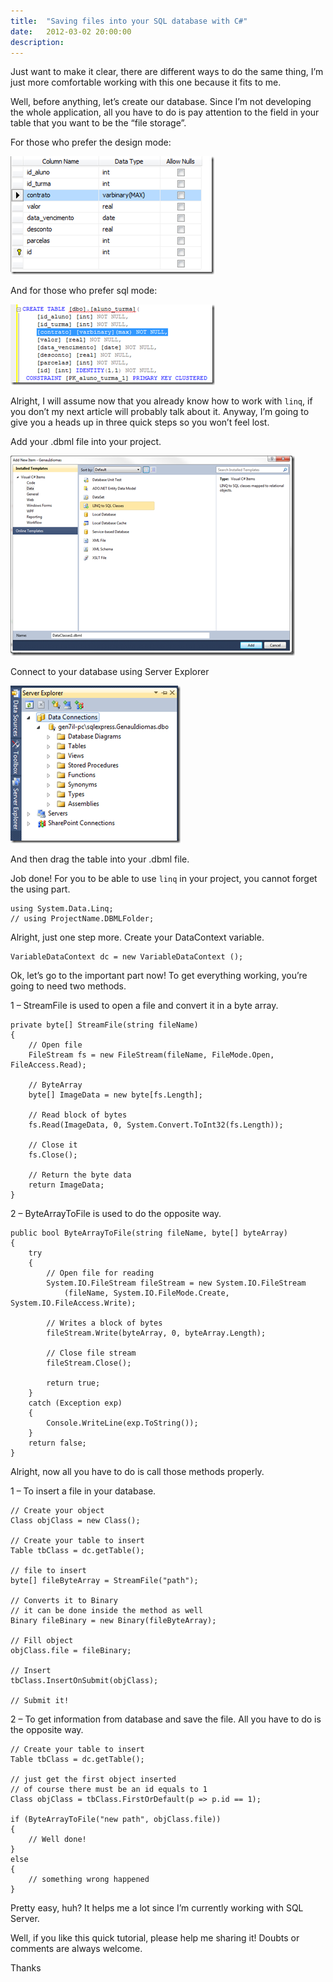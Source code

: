 ```yaml
---
title:  "Saving files into your SQL database with C#"
date:   2012-03-02 20:00:00
description:
---
```


Just want to make it clear, there are different ways to do the same thing, I’m just more comfortable working with this one because it fits to me.


Well, before anything, let’s create our database. Since I’m not developing the whole application, all you have to do is pay attention to the field in your table that you want to be the “file storage”.

For those who prefer the design mode:

![csharpsql1](/assets/images/csharpsql/csharpsql1.png)

And for those who prefer sql mode:

![csharpsql2](/assets/images/csharpsql/csharpsql2.png)

Alright, I will assume now that you already know how to work with `linq`, if you don’t my next article will probably talk about it. Anyway, I’m going to give you a heads up in three quick steps so you won’t feel lost.

Add your .dbml file into your project.

![csharpsql3](/assets/images/csharpsql/csharpsql3.png)

Connect to your database using Server Explorer

![csharpsql4](/assets/images/csharpsql/csharpsql4.png)

And then drag the table into your .dbml file.

Job done! For you to be able to use `linq` in your project, you cannot forget the using part.

```
using System.Data.Linq;
// using ProjectName.DBMLFolder;
```

Alright, just one step more. Create your DataContext variable.

```
VariableDataContext dc = new VariableDataContext ();
```

Ok, let’s go to the important part now! To get everything working, you’re going to need two methods.

1 – StreamFile is used to open a file and convert it in a byte array.

```
private byte[] StreamFile(string fileName)
{
    // Open file
    FileStream fs = new FileStream(fileName, FileMode.Open, FileAccess.Read);

    // ByteArray
    byte[] ImageData = new byte[fs.Length];

    // Read block of bytes
    fs.Read(ImageData, 0, System.Convert.ToInt32(fs.Length));

    // Close it
    fs.Close();

    // Return the byte data
    return ImageData;
}
```

2 – ByteArrayToFile is used to do the opposite way.

```
public bool ByteArrayToFile(string fileName, byte[] byteArray)
{
    try
    {
        // Open file for reading
        System.IO.FileStream fileStream = new System.IO.FileStream
            (fileName, System.IO.FileMode.Create, System.IO.FileAccess.Write);

        // Writes a block of bytes
        fileStream.Write(byteArray, 0, byteArray.Length);

        // Close file stream
        fileStream.Close();

        return true;
    }
    catch (Exception exp)
    {
        Console.WriteLine(exp.ToString());
    }
    return false;
}
```

Alright, now all you have to do is call those methods properly.

1 – To insert a file in your database.

```
// Create your object
Class objClass = new Class();

// Create your table to insert
Table tbClass = dc.getTable();

// file to insert
byte[] fileByteArray = StreamFile("path");

// Converts it to Binary
// it can be done inside the method as well
Binary fileBinary = new Binary(fileByteArray);

// Fill object
objClass.file = fileBinary;

// Insert
tbClass.InsertOnSubmit(objClass);

// Submit it!
```

2 – To get information from database and save the file. All you have to do is the opposite way.

```
// Create your table to insert
Table tbClass = dc.getTable();

// just get the first object inserted
// of course there must be an id equals to 1
Class objClass = tbClass.FirstOrDefault(p => p.id == 1);

if (ByteArrayToFile("new path", objClass.file))
{
    // Well done!
}
else
{
    // something wrong happened
}
```

Pretty easy, huh? It helps me a lot since I’m currently working with SQL Server.

Well, if you like this quick tutorial, please help me sharing it! Doubts or comments are always welcome.

Thanks
